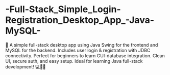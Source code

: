 # -Full-Stack_Simple_Login-Registration_Desktop_App_-Java-MySQL-
🚀 A simple full-stack desktop app using Java Swing for the frontend and MySQL for the backend. Includes user login &amp; registration with JDBC connectivity. Perfect for beginners to learn GUI-database integration. Clean UI, secure auth, and easy setup. Ideal for learning Java full-stack development! 💻🔐📂
